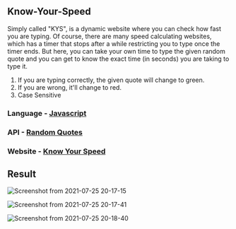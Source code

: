 ## Know-Your-Speed

Simply called "KYS", is a dynamic website where you can check how fast you are typing. Of course, there are many speed calculating websites, which has a timer that stops after a while restricting you to type once the timer ends. But here, you can take your own time to type the given random quote and you can get to know the exact time (in seconds) you are taking to type it.

1. If you are typing correctly, the given quote will change to green.
2. If you are wrong, it'll change to red.
3. Case Sensitive

 ### Language - [Javascript](https://www.javascript.com/)
 
 ### API - [Random Quotes](https://api.quotable.io/random)

### Website - [Know Your Speed](https://kysaravinth.netlify.app/)

## Result

![Screenshot from 2021-07-25 20-17-15](https://user-images.githubusercontent.com/79074310/126903364-0b7a355d-7a47-4972-bf9f-9a672a1bdb11.png)

![Screenshot from 2021-07-25 20-17-41](https://user-images.githubusercontent.com/79074310/126903372-c839945d-4b82-449f-a510-de3fe2b72e71.png)

![Screenshot from 2021-07-25 20-18-40](https://user-images.githubusercontent.com/79074310/126903391-94f36221-cd21-4ce2-828e-2a0668497d8c.png)

